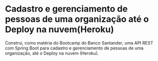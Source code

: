 # Cadastro e gerenciamento de pessoas de uma organização até o Deploy na nuvem(Heroku)
Construi, como matéria do Bootcamp do Banco Santander, uma API REST com Spring Boot para cadastro e gerenciamento de pessoas de uma organização, até o Deploy na nuvem (Heroku).

